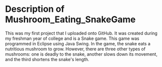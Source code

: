 # Description of Mushroom_Eating_SnakeGame
This was my first project that I uploaded onto GitHub. It was created during my freshman year of college and is a Snake game. 
This game was programmed in Eclipse using Java Swing. In the game, the snake eats a nutritious mushroom to grow. 
However, there are three other types of mushrooms: one is deadly to the snake, another slows down its movement, 
and the third shortens the snake's length.
